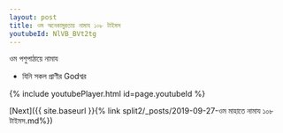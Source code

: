 ```yaml
---
layout: post
title: ওম অনেকামুরতায় নামায ১০৮ টাইমস
youtubeId: NlVB_BVt2tg
---
```

 
 
 ওম পশুপাঠায়ে নামায  
 
 -  যিনি সকল প্রাণীর Godশ্বর 
 
  
 
  
 
 
 
 
 
 


{% include youtubePlayer.html id=page.youtubeId %}
 
[Next]({{ site.baseurl }}{% link  split2/_posts/2019-09-27-ওম মাহাতে নামায ১০৮ টাইমস.md%})
 

